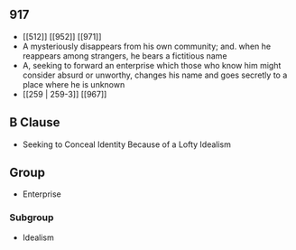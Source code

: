 ## 917
- [[512]] [[952]] [[971]] 
- A mysteriously disappears from his own community; and. when he reappears among strangers, he bears a fictitious name
- A, seeking to forward an enterprise which those who know him might consider absurd or unworthy, changes his name and goes secretly to a place where he is unknown
- [[259 | 259-3]] [[967]] 

## B Clause
- Seeking to Conceal Identity Because of a Lofty Idealism

## Group
- Enterprise

### Subgroup
- Idealism


